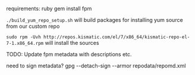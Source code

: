requirements:
ruby
gem install fpm

`./build_yum_repo_setup.sh` will build packages for installing yum source from our custom repo

`sudo rpm -Uvh http://repos.kismatic.com/el/7/x86_64/kismatic-repo-el-7-1.x86_64.rpm` will install the sources

TODO:
Update fpm metadata with descriptions etc.

need to sign metadata?
gpg --detach-sign --armor repodata/repomd.xml
